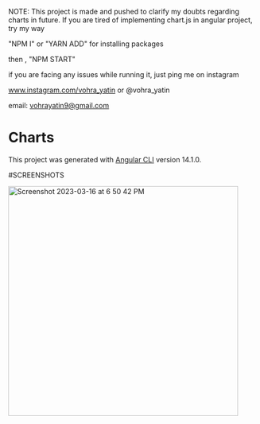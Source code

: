 NOTE:
This project is made and pushed to clarify my doubts regarding charts in future.
If you are tired of implementing chart.js in angular project, try my way


"NPM I" or "YARN ADD"
for installing packages

then ,
"NPM START"

if you are facing any issues while running it,
just ping me on instagram

www.instagram.com/vohra_yatin
or
@vohra_yatin

email: vohrayatin9@gmail.com

# Charts
This project was generated with [Angular CLI](https://github.com/angular/angular-cli) version 14.1.0.

#SCREENSHOTS

<img width="462" alt="Screenshot 2023-03-16 at 6 50 42 PM" src="https://user-images.githubusercontent.com/96340665/225635444-422d1222-ea51-4e60-b6a5-282aedafb055.png">
